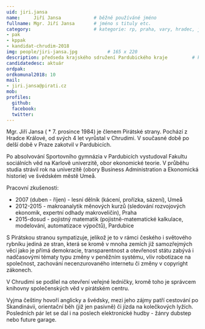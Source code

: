 ```yaml
---
uid: jiri.jansa
name:     Jiří Jansa      		# běžně používáné jméno
fullname: Mgr. Jiří Jansa		# jméno s tituly etc.
category:                 		# kategorie: rp, praha, vary, hradec, jmk, senat
- pak
- kppak
- kandidat-chrudim-2018
img: people/jiri-jansa.jpg           # 165 x 220
description: předseda krajského sdružení Pardubického kraje			# kratký popis, max 160 znaků
candidatedesc: aktuár
ordpak: 
ordkomunal2018: 10
mail:
- jiri.jansa@pirati.cz
mob: 
profiles:
  github:
  facebook: 
  twitter:
---
```


Mgr. Jiří Jansa ( \* 7. prosince 1984) je členem Pirátské strany. 
Pochází z Hradce Králové, od svých 4 let vyrůstal v Chrudimi. 
V současné době po delší době v Praze zakotvil v Pardubicích. 

Po absolvování Sportovního gymnázia v Pardubicích vystudoval 
Fakultu sociálních věd na Karlově univerzitě, obor ekonomické teorie. 
V průběhu studia strávil rok na univerzitě (obory Business Administration 
a Ekonomická historie) ve švédském městě Umeå. 

Pracovní zkušenosti:
  * 2007 (duben - říjen) - lesní dělník (kácení, prořízka, sázení), Umeå
  * 2012-2015 - makroanalytik měnových kurzů (sledování rozvojových ekonomik, expertní odhady makroveličin), Praha
  * 2015-dosud - pojistný matematik (pojistně-matematické kalkulace, modelování, automatizace výpočtů), Pardubice
                                                                                                                                          
S Pirátskou stranou sympatizuje, jelikož je to v rámci českého i světového 
rybníku jediná ze stran, která se kromě v mnoha zemích již samozřejmých věcí 
jako je přímá demokracie, transparentnost a otevřenost státu zabývá 
i nadčasovými tématy typu změny v peněžním systému, vliv robotizace 
na společnost, zachování necenzurovaného internetu či změny v copyright zákonech.

V Chrudimi se podílel na otevření veřejné ledničky, 
kromě toho je správcem knihovny společenských věd v pirátském centru. 

Vyjma češtiny hovoří anglicky a švédsky, mezi jeho zájmy patří 
cestování po Skandinávii, orientační běh (již jen pasivně) či jízda 
na kolečkových lyžích. Posledních pár let se dal 
i na poslech elektronické hudby - žánry dubstep nebo future garage. 

